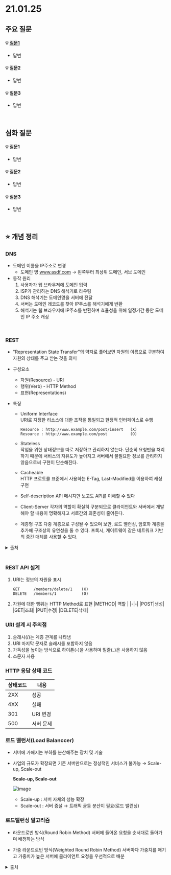 # 21.01.25

## 주요 질문

#### 💡 [질문1](#개념1)
   * 답변
   
#### 💡 질문2
   * 답변
   
#### 💡 질문3
   * 답변



<br/>

## 심화 질문

#### 💡 질문1
   * 답변
   
#### 💡 질문2
   * 답변
   
#### 💡 질문3
   * 답변


<br/>

## ⭐ 개념 정리

### DNS
   * 도메인 이름을 IP주소로 변경
      * 도메인 명 www.asdf.com    → 왼쪽부터 최상위 도메인, 서브 도메인
   * 동작 원리  
      1. 사용자가 웹 브라우저에 도메인 입력
      2. ISP가 관리하는 DNS 해석기로 라우팅
      3. DNS 해석기는 도메인명을 서버에 전달
      4. 서버는 도메인 레코드를 찾아 IP주소를 해석기에게 반환
      4. 해석기는 웹 브라우저에 IP주소를 반환하며 효율성을 위해 일정기간 동안 도메인 IP 주소 캐싱
<br/>

### REST
   * "Representation State Transfer"의 약자로 풀어보면 자원의 이름으로 구분하여 자원의 상태를 주고 받는 것을 의미
   * 구성요소
      * 자원(Resource) - URI
      * 행위(Verb) - HTTP Method
      * 표현(Representations)

   * 특징
      * Uniform Interface  
      URI로 지정한 리소스에 대한 조작을 통일되고 한정적 인터페이스로 수행  
         ```
         Resource : http://www.example.com/post/insert   (X)
         Resource : http://www.example.com/post          (O)
         ```  
      * Stateless  
      작업을 위한 상태정보를 따로 저장하고 관리하지 않는다. 단순히 요청만을 처리하기 때문에 서비스의 자유도가 높아지고 서버에서 불필요한 정보를 관리하지 않음으로써 구현이 단순해진다.

      * Cacheable  
      HTTP 프로토콜 표준에서 사용하는 E-Tag, Last-Modified를 이용하여 캐싱 구현

      * Self-description
      API 메시지만 보고도 API를 이해할 수 있다

      * Client-Server
      각자의 역할이 확실히 구분되므로 클라이언트와 서버에서 개발해야 할 내용이 명확해지고 서로간의 의존성이 줄어든다.

      * 계층형 구조
      다중 계층으로 구성될 수 있으며 보안, 로드 밸런싱, 암호화 계층을 추가해 구조상의 유연성을 둘 수 있다. 프록시, 게이트웨이 같은 네트워크 기반의 중간 매체를 사용할 수 있다.

   <details markdown="1">
    <summary>출처</summary>
    https://gmlwjd9405.github.io/2018/09/21/rest-and-restful.html
  </details>

<br/>

### REST API 설계
   1. URI는 정보의 자원을 표시
      ```
      GET      /members/delete/1    (X)
      DELETE   /members/1           (O)
      ```

   2. 자원에 대한 행위는 HTTP Method로 표현
      |METHOD| 역할 |
      |-|-|
      |POST|생성|
      |GET|조회|
      |PUT|수정|
      |DELETE|삭제|

### URI 설계 시 주의점
   1. 슬래시(/)는 계층 관계를 나타냄
   2. URI 마지막 문자로 슬래시를 포함하지 않음
   3. 가독성을 높이는 방식으로 하이픈(-)을 사용하며 밑줄(_)은 사용하지 않음
   4. 소문자 사용

### HTTP 응답 상태 코드
|상태코드|내용|
|-|-|
|2XX|성공|
|4XX|실패|
|301|URI 변경|
|500|서버 문제|


### 로드 밸런서(Load Balanccer)
   * 서버에 가해지는 부하를 분산해주는 장치 및 기술
   * 사업의 규모가 확장되면 기존 서버만으로는 정상적인 서비스가 불가능 → Scale-up, Scale-out

      **Scale-up, Scale-out**
      
      ![image](https://user-images.githubusercontent.com/36289638/105701866-4da9e600-5f4e-11eb-9322-69c2e16ab1f3.png)

      * Scale-up : 서버 자체의 성능 확장
      * Scale-out : 서버 증설 → 트래픽 균등 분산이 필요(로드 밸런싱)

### 로드밸런싱 알고리즘
   * 라운드로빈 방식(Round Robin Method)
   서버에 들어온 요청을 순서대로 돌아가며 배정하는 방식

   * 가중 라운드로빈 방식(Weighted Round Robin Method)
   서버마다 가중치를 매기고 가중치가 높은 서버에 클라이언트 요청을 우선적으로 배분

<details>
   <summary>출처</summary>
   https://m.post.naver.com/viewer/postView.nhn?volumeNo=27046347&memberNo=2521903
<details>
